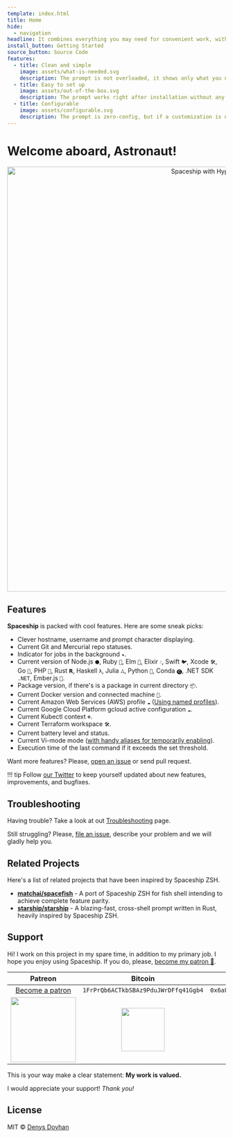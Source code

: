 ```yaml
---
template: index.html
title: Home
hide:
  - navigation
headline: It combines everything you may need for convenient work, without unnecessary complications, like a real spaceship.
install_button: Getting Started
source_button: Source Code
features:
  - title: Clean and simple
    image: assets/what-is-needed.svg
    description: The prompt is not overloaded, it shows only what you need at the moment (current directory, git branch, etc).
  - title: Easy to set up
    image: assets/out-of-the-box.svg
    description: The prompt works right after installation without any additional configuration. install it and use it.
  - title: Configurable
    image: assets/configurable.svg
    description: The prompt is zero-config, but if a customization is needed, it provides an easy-to-use interface for customization.
---
```


# Welcome aboard, Astronaut!

<p align="center">
  <img alt="Spaceship with Hyper and One Dark" src="https://user-images.githubusercontent.com/10276208/36086434-5de52ace-0ff2-11e8-8299-c67f9ab4e9bd.gif" width="980px">
</p>

## Features

**Spaceship** is packed with cool features. Here are some sneak picks:

- Clever hostname, username and prompt character displaying.
- Current Git and Mercurial repo statuses.
- Indicator for jobs in the background `✦`.
- Current version of Node.js `⬢`, Ruby `💎`, Elm `🌳`, Elixir `💧`, Swift `🐦`, Xcode `🛠`, Go `🐹`, PHP `🐘`, Rust `𝗥`, Haskell `λ`, Julia `ஃ`, Python `🐍`, Conda `🅒`, .NET SDK `.NET`, Ember.js `🐹`.
- Package version, if there's is a package in current directory `📦`.
- Current Docker version and connected machine `🐳`.
- Current Amazon Web Services (AWS) profile `☁️` ([Using named profiles](http://docs.aws.amazon.com/cli/latest/userguide/cli-multiple-profiles.html)).
- Current Google Cloud Platform gcloud active configuration `☁️`.
- Current Kubectl context `☸️`.
- Current Terraform workspace `🛠`.
- Current battery level and status.
- Current Vi-mode mode ([with handy aliases for temporarily enabling](./docs/options.md#vi-mode-vi_mode)).
- Execution time of the last command if it exceeds the set threshold.

Want more features? Please, [open an issue](https://github.com/denysdovhan/yspaceship-prompt/issues/new/choose) or send pull request.

!!! tip
Follow [our Twitter](//twitter.com/SpaceshipPrompt) to keep yourself updated about new features, improvements, and bugfixes.

## Troubleshooting

Having trouble? Take a look at out [Troubleshooting](./troubleshooting.md) page.

Still struggling? Please, [file an issue](https://github.com/denysdovhan/spaceship-prompt/issues/new/choose), describe your problem and we will gladly help you.

## Related Projects

Here's a list of related projects that have been inspired by Spaceship ZSH.

- [**matchai/spacefish**](https://github.com/matchai/spacefish) - A port of Spaceship ZSH for fish shell intending to achieve complete feature parity.
- [**starship/starship**](https://github.com/starship/starship) - A blazing-fast, cross-shell prompt written in Rust, heavily inspired by Spaceship ZSH.

## Support

Hi! I work on this project in my spare time, in addition to my primary job. I hope you enjoy using Spaceship. If you do, please, [become my patron 🤝][patreon-url].

|                                                                    Patreon                                                                     |                                                            Bitcoin                                                             |                                                            Ethereum                                                            |
| :--------------------------------------------------------------------------------------------------------------------------------------------: | :----------------------------------------------------------------------------------------------------------------------------: | :----------------------------------------------------------------------------------------------------------------------------: |
|                                                         [Become a patron][patreon-url]                                                         |                                              `1FrPrQb6ACTkbSBAz9PduJWrDFfq41Ggb4`                                              |                                          `0x6aF39C917359897ae6969Ad682C14110afe1a0a1`                                          |
| <a href="https://www.patreon.com/denysdovhan"><img src="https://c5.patreon.com/external/logo/become_a_patron_button@2x.png" width="150px"></a> | <img src="https://user-images.githubusercontent.com/3459374/33760933-1c9b81b4-dc10-11e7-8e4b-22d81f98c138.png" width="100px"/> | <img src="https://user-images.githubusercontent.com/3459374/33760932-1c7b3fb2-dc10-11e7-9774-411264d533da.png" width="100px"/> |

This is your way make a clear statement: **My work is valued.**

I would appreciate your support! _Thank you!_

## License

MIT © [Denys Dovhan](http://denysdovhan.com)

[patreon-url]: https://www.patreon.com/denysdovhan
[patreon-image]: https://img.shields.io/badge/zsh-%3E%3Dv5.2-777777.svg?style=flat-square
